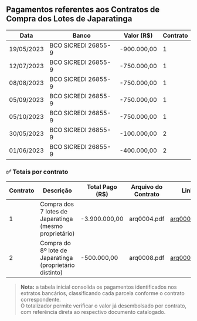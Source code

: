 ## Pagamentos referentes aos Contratos de Compra dos Lotes de Japaratinga

| Data       | Banco               | Valor (R$)        | Contrato |
|------------|---------------------|-------------------|----------|
| 19/05/2023 | BCO SICREDI 26855-9 | -900.000,00       | 1        |
| 12/07/2023 | BCO SICREDI 26855-9 | -750.000,00       | 1        |
| 08/08/2023 | BCO SICREDI 26855-9 | -750.000,00       | 1        |
| 05/09/2023 | BCO SICREDI 26855-9 | -750.000,00       | 1        |
| 05/10/2023 | BCO SICREDI 26855-9 | -750.000,00       | 1        |
| 30/05/2023 | BCO SICREDI 26855-9 | -100.000,00       | 2        |
| 01/06/2023 | BCO SICREDI 26855-9 | -400.000,00       | 2        |

### ✅ Totais por contrato

| Contrato | Descrição                                                          | Total Pago (R$)   | Arquivo do Contrato | Link |
|----------|-------------------------------------------------------------------|-------------------|----------------------|------|
| 1        | Compra dos 7 lotes de Japaratinga (mesmo proprietário)            | -3.900.000,00     | arq0004.pdf          | [arq0004.pdf](#4-arq0004pdf) |
| 2        | Compra do 8º lote de Japaratinga (proprietário distinto)          | -500.000,00       | arq0008.pdf          | [arq0008.pdf](#8-arq0008pdf) |

> **Nota:** a tabela inicial consolida os pagamentos identificados nos extratos bancários, classificando cada parcela conforme o contrato correspondente.  
> O totalizador permite verificar o valor já desembolsado por contrato, com referência direta ao respectivo documento catalogado.
